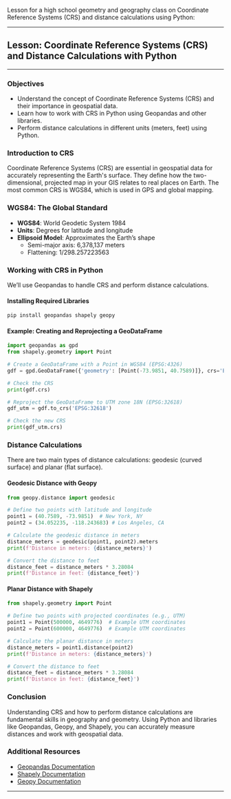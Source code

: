 Lesson for a high school geometry and geography class on Coordinate Reference Systems (CRS) and distance calculations using Python:

---

## Lesson: Coordinate Reference Systems (CRS) and Distance Calculations with Python
---

### Objectives
- Understand the concept of Coordinate Reference Systems (CRS) and their importance in geospatial data.
- Learn how to work with CRS in Python using Geopandas and other libraries.
- Perform distance calculations in different units (meters, feet) using Python.

### Introduction to CRS
Coordinate Reference Systems (CRS) are essential in geospatial data for accurately representing the Earth's surface. They define how the two-dimensional, projected map in your GIS relates to real places on Earth. The most common CRS is WGS84, which is used in GPS and global mapping.

### WGS84: The Global Standard
- **WGS84**: World Geodetic System 1984
- **Units**: Degrees for latitude and longitude
- **Ellipsoid Model**: Approximates the Earth’s shape
  - Semi-major axis: 6,378,137 meters
  - Flattening: 1/298.257223563

### Working with CRS in Python
We’ll use Geopandas to handle CRS and perform distance calculations.

#### Installing Required Libraries
```bash
pip install geopandas shapely geopy
```

#### Example: Creating and Reprojecting a GeoDataFrame
```python
import geopandas as gpd
from shapely.geometry import Point

# Create a GeoDataFrame with a Point in WGS84 (EPSG:4326)
gdf = gpd.GeoDataFrame({'geometry': [Point(-73.9851, 40.7589)]}, crs='EPSG:4326')

# Check the CRS
print(gdf.crs)

# Reproject the GeoDataFrame to UTM zone 18N (EPSG:32618)
gdf_utm = gdf.to_crs('EPSG:32618')

# Check the new CRS
print(gdf_utm.crs)
```

### Distance Calculations
There are two main types of distance calculations: geodesic (curved surface) and planar (flat surface).

#### Geodesic Distance with Geopy
```python
from geopy.distance import geodesic

# Define two points with latitude and longitude
point1 = (40.7589, -73.9851)  # New York, NY
point2 = (34.052235, -118.243683) # Los Angeles, CA

# Calculate the geodesic distance in meters
distance_meters = geodesic(point1, point2).meters
print(f'Distance in meters: {distance_meters}')

# Convert the distance to feet
distance_feet = distance_meters * 3.28084
print(f'Distance in feet: {distance_feet}')
```

#### Planar Distance with Shapely
```python
from shapely.geometry import Point

# Define two points with projected coordinates (e.g., UTM)
point1 = Point(500000, 4649776)  # Example UTM coordinates
point2 = Point(600000, 4649776)  # Example UTM coordinates

# Calculate the planar distance in meters
distance_meters = point1.distance(point2)
print(f'Distance in meters: {distance_meters}')

# Convert the distance to feet
distance_feet = distance_meters * 3.28084
print(f'Distance in feet: {distance_feet}')
```

### Conclusion
Understanding CRS and how to perform distance calculations are fundamental skills in geography and geometry. Using Python and libraries like Geopandas, Geopy, and Shapely, you can accurately measure distances and work with geospatial data.

### Additional Resources
- [Geopandas Documentation](https://geopandas.org/)
- [Shapely Documentation](https://shapely.readthedocs.io/)
- [Geopy Documentation](https://geopy.readthedocs.io/)
---
